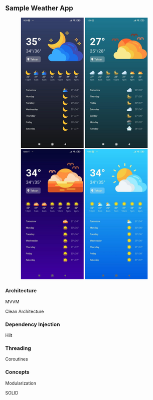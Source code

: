 ## Sample Weather App

<p align="center">
<img src="./arts/screenshot_one.jpg" width="200"/>
<img src="./arts/screenshot_two.jpg" width="200"/>
<img src="./arts/screenshot_three.jpg" width="200"/>
<img src="./arts/screenshot_four.jpg" width="200"/>
</p>

### Architecture  
  
MVVM

Clean Architecture  
  
### Dependency Injection  

Hilt  
  
### Threading

Coroutines

### Concepts

Modularization

SOLID
